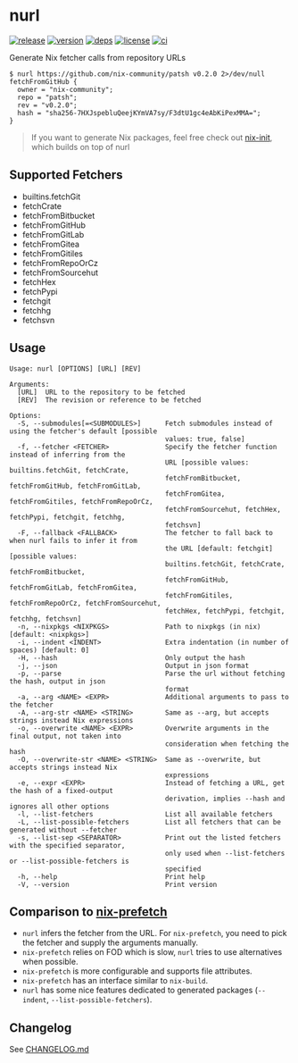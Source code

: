 # nurl

[![release](https://img.shields.io/github/v/release/nix-community/nurl?logo=github&style=flat-square)](https://github.com/nix-community/nurl/releases)
[![version](https://img.shields.io/crates/v/nurl?logo=rust&style=flat-square)][crate]
[![deps](https://deps.rs/repo/github/nix-community/nurl/status.svg?style=flat-square&compact=true)](https://deps.rs/repo/github/nix-community/nurl)
[![license](https://img.shields.io/badge/license-MPL--2.0-blue?style=flat-square)](https://www.mozilla.org/en-US/MPL/2.0)
[![ci](https://img.shields.io/github/actions/workflow/status/nix-community/nurl/ci.yml?label=ci&logo=github-actions&style=flat-square)](https://github.com/nix-community/nurl/actions?query=workflow:ci)

Generate Nix fetcher calls from repository URLs

```console
$ nurl https://github.com/nix-community/patsh v0.2.0 2>/dev/null
fetchFromGitHub {
  owner = "nix-community";
  repo = "patsh";
  rev = "v0.2.0";
  hash = "sha256-7HXJspebluQeejKYmVA7sy/F3dtU1gc4eAbKiPexMMA=";
}
```

> If you want to generate Nix packages, feel free check out [nix-init](https://github.com/nix-community/nix-init), which builds on top of nurl

## Supported Fetchers

- builtins.fetchGit
- fetchCrate
- fetchFromBitbucket
- fetchFromGitHub
- fetchFromGitLab
- fetchFromGitea
- fetchFromGitiles
- fetchFromRepoOrCz
- fetchFromSourcehut
- fetchHex
- fetchPypi
- fetchgit
- fetchhg
- fetchsvn

## Usage

```
Usage: nurl [OPTIONS] [URL] [REV]

Arguments:
  [URL]  URL to the repository to be fetched
  [REV]  The revision or reference to be fetched

Options:
  -S, --submodules[=<SUBMODULES>]      Fetch submodules instead of using the fetcher's default [possible
                                       values: true, false]
  -f, --fetcher <FETCHER>              Specify the fetcher function instead of inferring from the
                                       URL [possible values: builtins.fetchGit, fetchCrate,
                                       fetchFromBitbucket, fetchFromGitHub, fetchFromGitLab,
                                       fetchFromGitea, fetchFromGitiles, fetchFromRepoOrCz,
                                       fetchFromSourcehut, fetchHex, fetchPypi, fetchgit, fetchhg,
                                       fetchsvn]
  -F, --fallback <FALLBACK>            The fetcher to fall back to when nurl fails to infer it from
                                       the URL [default: fetchgit] [possible values:
                                       builtins.fetchGit, fetchCrate, fetchFromBitbucket,
                                       fetchFromGitHub, fetchFromGitLab, fetchFromGitea,
                                       fetchFromGitiles, fetchFromRepoOrCz, fetchFromSourcehut,
                                       fetchHex, fetchPypi, fetchgit, fetchhg, fetchsvn]
  -n, --nixpkgs <NIXPKGS>              Path to nixpkgs (in nix) [default: <nixpkgs>]
  -i, --indent <INDENT>                Extra indentation (in number of spaces) [default: 0]
  -H, --hash                           Only output the hash
  -j, --json                           Output in json format
  -p, --parse                          Parse the url without fetching the hash, output in json
                                       format
  -a, --arg <NAME> <EXPR>              Additional arguments to pass to the fetcher
  -A, --arg-str <NAME> <STRING>        Same as --arg, but accepts strings instead Nix expressions
  -o, --overwrite <NAME> <EXPR>        Overwrite arguments in the final output, not taken into
                                       consideration when fetching the hash
  -O, --overwrite-str <NAME> <STRING>  Same as --overwrite, but accepts strings instead Nix
                                       expressions
  -e, --expr <EXPR>                    Instead of fetching a URL, get the hash of a fixed-output
                                       derivation, implies --hash and ignores all other options
  -l, --list-fetchers                  List all available fetchers
  -L, --list-possible-fetchers         List all fetchers that can be generated without --fetcher
  -s, --list-sep <SEPARATOR>           Print out the listed fetchers with the specified separator,
                                       only used when --list-fetchers or --list-possible-fetchers is
                                       specified
  -h, --help                           Print help
  -V, --version                        Print version
```

## Comparison to [nix-prefetch](https://github.com/msteen/nix-prefetch)

- `nurl` infers the fetcher from the URL. For `nix-prefetch`, you need to pick the fetcher and supply the arguments manually.
- `nix-prefetch` relies on FOD which is slow, `nurl` tries to use alternatives when possible.
- `nix-prefetch` is more configurable and supports file attributes.
- `nix-prefetch` has an interface similar to `nix-build`.
- `nurl` has some nice features dedicated to generated packages (`--indent`, `--list-possible-fetchers`).

## Changelog

See [CHANGELOG.md](CHANGELOG.md)

[crate]: https://crates.io/crates/nurl
